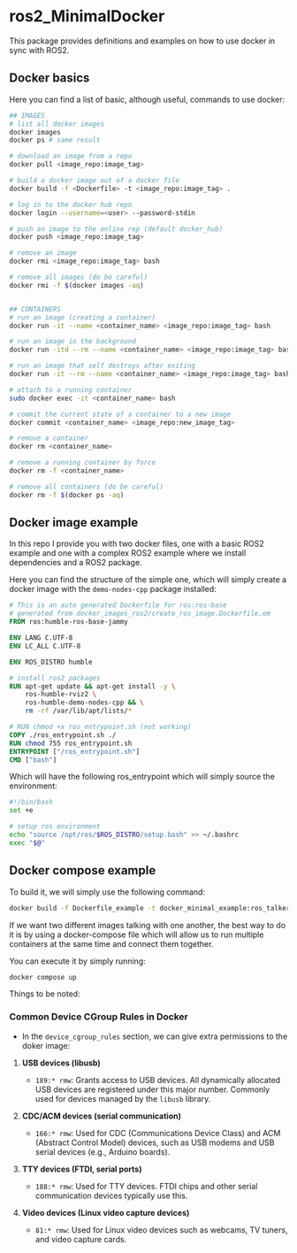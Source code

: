 # ros2_MinimalDocker
This package provides definitions and examples on how to use docker in sync with ROS2.

## Docker basics

Here you can find a list of basic, although useful, commands to use docker:

```sh
## IMAGES
# list all docker images
docker images
docker ps # same result

# download an image from a repo
docker pull <image_repo:image_tag>

# build a docker image out of a docker file
docker build -f <Dockerfile> -t <image_repo:image_tag> .

# log in to the docker hub repo
docker login --username=<user> --password-stdin

# push an image to the online rep (default docker_hub)
docker push <image_repo:image_tag>

# remove an image
docker rmi <image_repo:image_tag> bash

# remove all images (do be careful)
docker rmi -f $(docker images -aq)


## CONTAINERS
# run an image (creating a container)
docker run -it --name <container_name> <image_repo:image_tag> bash

# run an image in the background
docker run -itd --rm --name <container_name> <image_repo:image_tag> bash # detached

# run an image that self destroys after exiting
docker run -it --rm --name <container_name> <image_repo:image_tag> bash

# attach to a running container
sudo docker exec -it <container_name> bash

# commit the current state of a container to a new image
docker commit <container_name> <image_repo:new_image_tag>

# remove a container
docker rm <container_name>

# remove a running container by force
docker rm -f <container_name>

# remove all containers (do be careful)
docker rm -f $(docker ps -aq)
```
## Docker image example

In this repo I provide you with two docker files, one with a basic ROS2 example and one with a complex ROS2 example where we install dependencies and a ROS2 package.

Here you can find the structure of the simple one, which will simply create a docker image with the `demo-nodes-cpp` package installed:

```Dockerfile
# This is an auto generated Dockerfile for ros:ros-base
# generated from docker_images_ros2/create_ros_image.Dockerfile.em
FROM ros:humble-ros-base-jammy

ENV LANG C.UTF-8
ENV LC_ALL C.UTF-8

ENV ROS_DISTRO humble

# install ros2 packages
RUN apt-get update && apt-get install -y \
    ros-humble-rviz2 \
    ros-humble-demo-nodes-cpp && \
    rm -rf /var/lib/apt/lists/*

# RUN chmod +x ros_entrypoint.sh (not working)
COPY ./ros_entrypoint.sh ./
RUN chmod 755 ros_entrypoint.sh
ENTRYPOINT ["/ros_entrypoint.sh"]
CMD ["bash"]
```

Which will have the following ros_entrypoint which will simply source the environment:

```bash
#!/bin/bash
set +e

# setup ros environment
echo "source /opt/ros/$ROS_DISTRO/setup.bash" >> ~/.bashrc
exec "$@"
```

## Docker compose example

To build it, we will simply use the following command:

```bash
docker build -f Dockerfile_example -t docker_minimal_example:ros_talker_listener .
```

If we want two different images talking with one another, the best way to do it is by using a docker-compose file which will allow us to run multiple containers at the same time and connect them together.

You can execute it by simply running:

```bash
docker compose up
```

Things to be noted:


### Common Device CGroup Rules in Docker

- In the `device_cgroup_rules` section, we can give extra permissions to the doker image:

1. **USB devices (libusb)**
   - `189:* rmw`: Grants access to USB devices. All dynamically allocated USB devices are registered under this major number. Commonly used for devices managed by the `libusb` library.

2. **CDC/ACM devices (serial communication)**
   - `166:* rmw`: Used for CDC (Communications Device Class) and ACM (Abstract Control Model) devices, such as USB modems and USB serial devices (e.g., Arduino boards).

3. **TTY devices (FTDI, serial ports)**
   - `188:* rmw`: Used for TTY devices. FTDI chips and other serial communication devices typically use this.

4. **Video devices (Linux video capture devices)**
   - `81:* rmw`: Used for Linux video devices such as webcams, TV tuners, and video capture cards.

##
